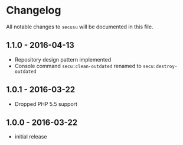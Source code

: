 # Changelog

All notable changes to `secusu` will be documented in this file.

## 1.1.0 - 2016-04-13

- Repository design pattern implemented
- Console command `secu:clean-outdated` renamed to `secu:destroy-outdated` 

## 1.0.1 - 2016-03-22

- Dropped PHP 5.5 support

## 1.0.0 - 2016-03-22

- initial release
